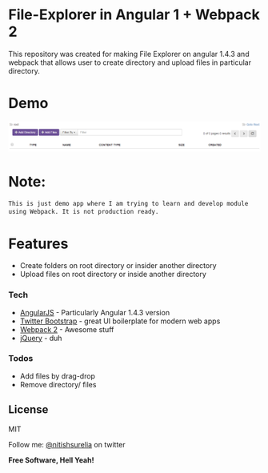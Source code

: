 # File-Explorer in Angular 1 + Webpack 2

This repository was created for making File Explorer on angular 1.4.3 and webpack that allows user to create directory and upload files in particular directory.

# Demo
![Screenshot](img/screenshot.png "Screenshot")

# Note:
    This is just demo app where I am trying to learn and develop module using Webpack. It is not production ready.

# Features
  - Create folders on root directory or insider another directory
  - Upload files on root directory or inside another directory

### Tech
* [AngularJS] - Particularly Angular 1.4.3 version
* [Twitter Bootstrap] - great UI boilerplate for modern web apps
* [Webpack 2] - Awesome stuff
* [jQuery] - duh

### Todos
 - Add files by drag-drop
 - Remove directory/ files

License
----
MIT


Follow me: [@nitishsurelia] on twitter


**Free Software, Hell Yeah!**
    
   [nitish]: <https://github.com/nitz88>
   [git-repo-url]: <https://github.com/joemccann/dillinger.git>
   [nitish surelia]: <http://anjaliandnitish.co.in/>
   [Twitter Bootstrap]: <http://twitter.github.com/bootstrap/>
   [jQuery]: <http://jquery.com>
   [@nitishsurelia]: <http://twitter.com/nitishsurelia>
   [AngularJS]: <http://angularjs.org>
   [webpack 2]: <https://webpack.js.org/>
   [PlGa]: <https://github.com/RahulHP/dillinger/blob/master/plugins/googleanalytics/README.md>
